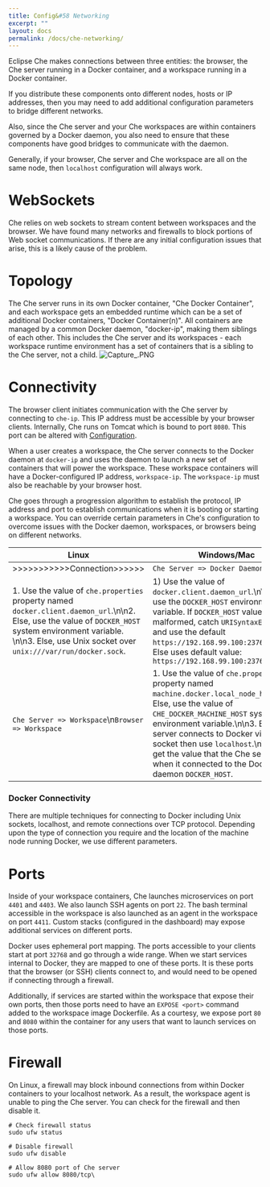 ```yaml
---
title: Config&#58 Networking
excerpt: ""
layout: docs
permalink: /docs/che-networking/
---
```

Eclipse Che makes connections between three entities: the browser, the Che server running in a Docker container, and a workspace running in a Docker container.

If you distribute these components onto different nodes, hosts or IP addresses, then you may need to add additional configuration parameters to bridge different networks.

Also, since the Che server and your Che workspaces are within containers governed by a Docker daemon, you also need to ensure that these components have good bridges to communicate with the daemon.

Generally, if your browser, Che server and Che workspace are all on the same node, then `localhost` configuration will always work.
# WebSockets  
Che relies on web sockets to stream content between workspaces and the browser. We have found many networks and firewalls to block portions of Web socket communications. If there are any initial configuration issues that arise, this is a likely cause of the problem.
# Topology  
The Che server runs in its own Docker container, "Che Docker Container", and each workspace gets an embedded runtime which can be a set of additional Docker containers, "Docker Container(n)". All containers are managed by a common Docker daemon, "docker-ip", making them siblings of each other. This includes the Che server and its workspaces - each workspace runtime environment has a set of containers that is a sibling to the Che server, not a child.
![Capture_.PNG](../../docs/imgs/Capture_.PNG)

# Connectivity  
The browser client initiates communication with the Che server by connecting to `che-ip`. This IP address must be accessible by your browser clients. Internally, Che runs on Tomcat which is bound to port `8080`. This port can be altered with [Configuration](doc:configuration).

When a user creates a workspace, the Che server connects to the Docker daemon at `docker-ip` and uses the daemon to launch a new set of containers that will power the workspace. These workspace containers will have a Docker-configured IP address, `workspace-ip`. The `workspace-ip` must also be reachable by your browser host.

Che goes through a progression algorithm to establish the protocol, IP address and port to establish communications when it is booting or starting a workspace. You can override certain parameters in Che's configuration to overcome issues with the Docker daemon, workspaces, or browsers being on different networks.

| Linux   | Windows/Mac   
| --- | ---
| >>>>>>>>>>>Connection>>>>>>   | `Che Server => Docker Daemon`   
| 1. Use the value of `che.properties` property named `docker.client.daemon_url`.\n\n2. Else, use the value of `DOCKER_HOST` system environment  variable. \n\n3. Else, use Unix socket over  `unix:///var/run/docker.sock`.   | 1) Use the value of `docker.client.daemon_url`.\n\n2) Else use the `DOCKER_HOST` environment  variable. If `DOCKER_HOST` value is malformed, catch `URISyntaxException` and use the default `https://192.168.99.100:2376`..\n\n3) Else uses default value: `https://192.168.99.100:2376`   
| `Che Server => Workspace`\n`Browser => Workspace`   | 1. Use the value of `che.properties` property named `machine.docker.local_node_host`.\n\n2. Else, use the value of `CHE_DOCKER_MACHINE_HOST` system environment variable.\n\n3. Else, if server connects to Docker via Unix socket then use `localhost`.\n\n4. Else, get the value that the Che server used when it connected to the Docker daemon `DOCKER_HOST`.   

### Docker Connectivity
There are multiple techniques for connecting to Docker including Unix sockets, localhost, and remote connections over TCP protocol. Depending upon the type of connection you require and the location of the machine node running Docker, we use different parameters.
# Ports  
Inside of your workspace containers, Che launches microservices on port `4401` and `4403`. We also launch SSH agents on port `22`. The bash terminal accessible in the workspace is also launched as an agent in the workspace on port `4411`. Custom stacks (configured in the dashboard) may expose additional services on different ports.

Docker uses ephemeral port mapping. The ports accessible to your clients start at port `32768` and go through a wide range. When we start services internal to Docker, they are mapped to one of these ports. It is these ports that the browser (or SSH) clients connect to, and would need to be opened if connecting through a firewall.

Additionally, if services are started within the workspace that expose their own ports, then those ports need to have an `EXPOSE <port>` command added to the workspace image Dockerfile. As a courtesy, we expose port `80` and `8080` within the container for any users that want to launch services on those ports.
# Firewall  
On Linux, a firewall may block inbound connections from within Docker containers to your localhost network. As a result, the workspace agent is unable to ping the Che server. You can check for the firewall and then disable it.
```shell  
# Check firewall status
sudo ufw status

# Disable firewall
sudo ufw disable

# Allow 8080 port of Che server
sudo ufw allow 8080/tcp\
```
